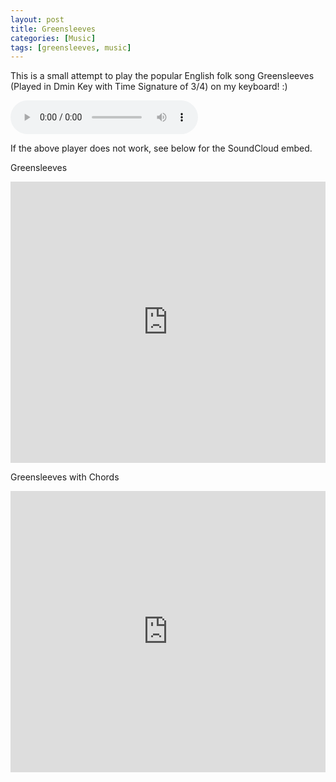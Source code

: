 ```yaml
---
layout: post
title: Greensleeves
categories: [Music]
tags: [greensleeves, music]
---
```


This is a small attempt to play the popular English folk song Greensleeves (Played in Dmin Key with Time Signature of 3/4) on my keyboard! :)

<audio controls>
  <source src="/assets/Greensleeves.mp3" type="audio/mp3">
Your browser does not support the audio element.
</audio>

If the above player does not work, see below for the SoundCloud embed.

<p>Greensleeves</p>
<iframe width="100%" height="450" scrolling="no" frameborder="no" src="https://w.soundcloud.com/player/?url=https%3A//api.soundcloud.com/tracks/208950439&amp;auto_play=false&amp;hide_related=false&amp;show_comments=true&amp;show_user=true&amp;show_reposts=false&amp;visual=true"></iframe>

<p>Greensleeves with Chords</p>
<iframe width="100%" height="450" scrolling="no" frameborder="no" src="https://w.soundcloud.com/player/?url=https%3A//api.soundcloud.com/tracks/212482253&amp;auto_play=false&amp;hide_related=false&amp;show_comments=true&amp;show_user=true&amp;show_reposts=false&amp;visual=true"></iframe>